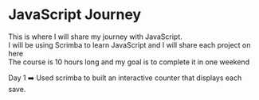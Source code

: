 # JavaScript Journey 
This is where I will share my journey with JavaScript.<br>
I will be using Scrimba to learn JavaScript and I will share each project on here <br>
The course is 10 hours long and my goal is to complete it in one weekend

Day 1 ➡️ Used scrimba to built an interactive counter that displays each save.
